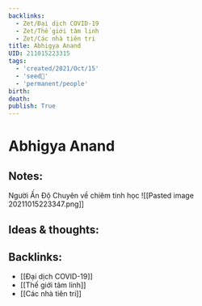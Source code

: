 ```yaml
---
backlinks:
  - Zet/Đại dịch COVID-19
  - Zet/Thế giới tâm linh
  - Zet/Các nhà tiên tri
title: Abhigya Anand
UID: 211015223315
tags:
  - 'created/2021/Oct/15'
  - 'seed🥜'
  - 'permanent/people'
birth: 
death: 
publish: True
---
```

# Abhigya Anand

## Notes:
Người Ấn Độ
Chuyên về chiêm tinh học
![[Pasted image 20211015223347.png]]

## Ideas & thoughts:

## Backlinks:
- [[Đại dịch COVID-19]]
- [[Thế giới tâm linh]]
- [[Các nhà tiên tri]]
